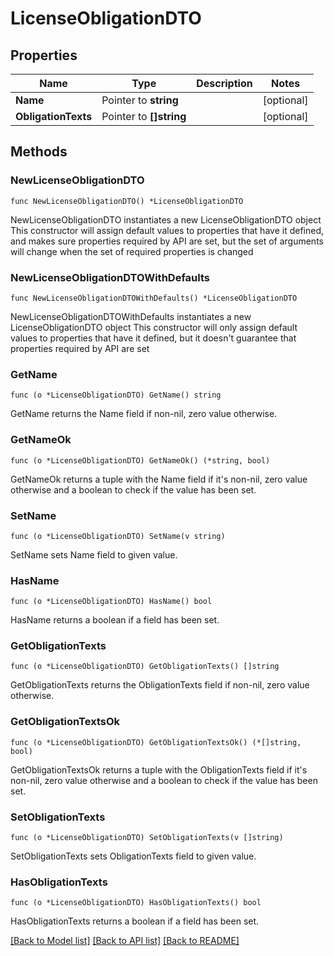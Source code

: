 # LicenseObligationDTO

## Properties

Name | Type | Description | Notes
------------ | ------------- | ------------- | -------------
**Name** | Pointer to **string** |  | [optional] 
**ObligationTexts** | Pointer to **[]string** |  | [optional] 

## Methods

### NewLicenseObligationDTO

`func NewLicenseObligationDTO() *LicenseObligationDTO`

NewLicenseObligationDTO instantiates a new LicenseObligationDTO object
This constructor will assign default values to properties that have it defined,
and makes sure properties required by API are set, but the set of arguments
will change when the set of required properties is changed

### NewLicenseObligationDTOWithDefaults

`func NewLicenseObligationDTOWithDefaults() *LicenseObligationDTO`

NewLicenseObligationDTOWithDefaults instantiates a new LicenseObligationDTO object
This constructor will only assign default values to properties that have it defined,
but it doesn't guarantee that properties required by API are set

### GetName

`func (o *LicenseObligationDTO) GetName() string`

GetName returns the Name field if non-nil, zero value otherwise.

### GetNameOk

`func (o *LicenseObligationDTO) GetNameOk() (*string, bool)`

GetNameOk returns a tuple with the Name field if it's non-nil, zero value otherwise
and a boolean to check if the value has been set.

### SetName

`func (o *LicenseObligationDTO) SetName(v string)`

SetName sets Name field to given value.

### HasName

`func (o *LicenseObligationDTO) HasName() bool`

HasName returns a boolean if a field has been set.

### GetObligationTexts

`func (o *LicenseObligationDTO) GetObligationTexts() []string`

GetObligationTexts returns the ObligationTexts field if non-nil, zero value otherwise.

### GetObligationTextsOk

`func (o *LicenseObligationDTO) GetObligationTextsOk() (*[]string, bool)`

GetObligationTextsOk returns a tuple with the ObligationTexts field if it's non-nil, zero value otherwise
and a boolean to check if the value has been set.

### SetObligationTexts

`func (o *LicenseObligationDTO) SetObligationTexts(v []string)`

SetObligationTexts sets ObligationTexts field to given value.

### HasObligationTexts

`func (o *LicenseObligationDTO) HasObligationTexts() bool`

HasObligationTexts returns a boolean if a field has been set.


[[Back to Model list]](../README.md#documentation-for-models) [[Back to API list]](../README.md#documentation-for-api-endpoints) [[Back to README]](../README.md)


